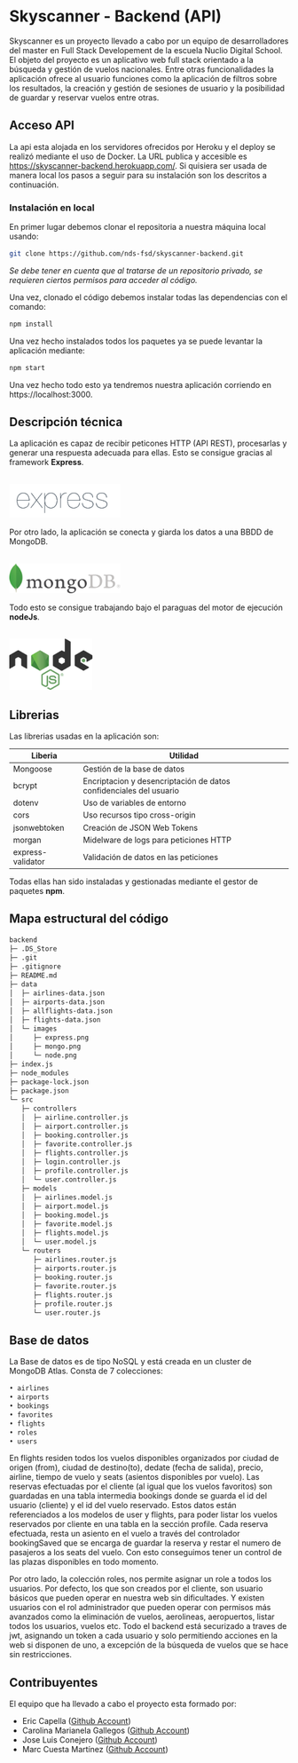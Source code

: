 # Skyscanner - Backend (API)

Skyscanner es un proyecto llevado a cabo por un equipo de desarrolladores del master en Full Stack Developement de la escuela Nuclio Digital School. El objeto del proyecto es un aplicativo web full stack orientado a la búsqueda y gestión de vuelos nacionales. Entre otras funcionalidades la aplicación ofrece al usuario funciones como la aplicación de filtros sobre los resultados, la creación y gestión de sesiones de usuario y la posibilidad de guardar y reservar vuelos entre otras.

## Acceso API

La api esta alojada en los servidores ofrecidos por Heroku y el deploy se realizó mediante el uso de Docker. La URL publica y accesible es https://skyscanner-backend.herokuapp.com/. Si quisiera ser usada de manera local los pasos a seguir para su instalación son los descritos a continuación.
### Instalación en local
En primer lugar debemos clonar el repositoria a nuestra máquina local usando:
```bash
git clone https://github.com/nds-fsd/skyscanner-backend.git
```
*Se debe tener en cuenta que al tratarse de un repositorio privado, se requieren ciertos permisos para acceder al código.*

Una vez, clonado el código debemos instalar todas las dependencias con el comando:
```bash
npm install
```
Una vez hecho instalados todos los paquetes ya se puede levantar la aplicación mediante: 
```bash
npm start
```
Una vez hecho todo esto ya tendremos nuestra aplicación corriendo en https://localhost:3000.
## Descripción técnica
La aplicación es capaz de recibir peticones HTTP (API REST), procesarlas y generar una respuesta adecuada para ellas. Esto se consigue gracias al framework **Express**.

</br>

<img src="./data/images/express.png" alt="drawing" width="200"/>

</br>

Por otro lado, la aplicación se conecta y giarda los datos a una BBDD de MongoDB.

</br>

<img src="./data/images/mongo.png" alt="drawing" width="200"/>

</br>

Todo esto se consigue trabajando bajo el paraguas del motor de ejecución **nodeJs**.

</br>

<img src="./data/images/node.png" alt="drawing" width="150"/>

</br>

## Librerias
Las librerias usadas en la aplicación son:

| Liberia | Utilidad |
| ----------- | ----------- |
| Mongoose | Gestión de la base de datos |
| bcrypt | Encriptacion y desencriptación de datos confidenciales del usuario|
| dotenv | Uso de variables de entorno |
| cors | Uso recursos tipo cross-origin |
| jsonwebtoken | Creación de JSON Web Tokens |
| morgan | Midelware de logs para peticiones HTTP |
| express-validator | Validación de datos en las peticiones |

Todas ellas han sido instaladas y gestionadas mediante el gestor de paquetes **npm**.
## Mapa estructural del código

```
backend
├─ .DS_Store
├─ .git
├─ .gitignore
├─ README.md
├─ data
│  ├─ airlines-data.json
│  ├─ airports-data.json
│  ├─ allflights-data.json
│  ├─ flights-data.json
│  └─ images
│     ├─ express.png
│     ├─ mongo.png
│     └─ node.png
├─ index.js
├─ node_modules
├─ package-lock.json
├─ package.json
└─ src
   ├─ controllers
   │  ├─ airline.controller.js
   │  ├─ airport.controller.js
   │  ├─ booking.controller.js
   │  ├─ favorite.controller.js
   │  ├─ flights.controller.js
   │  ├─ login.controller.js
   │  ├─ profile.controller.js
   │  └─ user.controller.js
   ├─ models
   │  ├─ airlines.model.js
   │  ├─ airport.model.js
   │  ├─ booking.model.js
   │  ├─ favorite.model.js
   │  ├─ flights.model.js
   │  └─ user.model.js
   └─ routers
      ├─ airlines.router.js
      ├─ airports.router.js
      ├─ booking.router.js
      ├─ favorite.router.js
      ├─ flights.router.js
      ├─ profile.router.js
      └─ user.router.js

```
## Base de datos

La Base de datos es de tipo NoSQL y está creada en un cluster de MongoDB Atlas. Consta de 7 colecciones:

    • airlines
    • airports
    • bookings
    • favorites
    • flights
    • roles
    • users

En flights residen todos los vuelos disponibles organizados por ciudad de origen (from), ciudad de destino(to), dedate (fecha de salida), precio, airline, tiempo de vuelo y seats (asientos disponibles por vuelo).
Las reservas efectuadas por el cliente (al igual que los vuelos favoritos) son guardadas en una tabla intermedia bookings donde se guarda el id del usuario (cliente) y el id del vuelo reservado.
Estos datos están referenciados a los modelos de user y flights, para poder listar los vuelos reservados por cliente en una tabla en la sección profile. 
Cada reserva efectuada, resta un asiento en el vuelo a través del controlador bookingSaved que se encarga de guardar la reserva y restar el numero de pasajeros a los seats del vuelo. Con esto conseguimos tener un control de las plazas disponibles en todo momento.

Por otro lado, la colección roles, nos permite asignar un role a todos los usuarios. Por defecto, los que son creados por el cliente, son usuario básicos que pueden operar en nuestra web sin dificultades. Y existen usuarios con el rol administrador que pueden operar con permisos más avanzados como la eliminación de vuelos, aerolineas, aeropuertos,  listar todos los usuarios, vuelos etc.
Todo el backend está securizado a traves de jwt, asignando un token a cada usuario y solo permitiendo acciones en la web si disponen de uno, a excepción de la búsqueda de vuelos que se hace sin restricciones.

## Contribuyentes
El equipo que ha llevado a cabo el proyecto esta formado por:
- Eric Capella ([Github Account](https://github.com/ericcapella))
- Carolina Marianela Gallegos ([Github Account](https://github.com/CarolinaMarianela))
- Jose Luis Conejero ([Github Account](https://github.com/jlcrayo))
- Marc Cuesta Martínez ([Github Account](https://github.com/marccuesta99))
